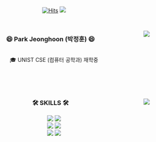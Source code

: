 <!--
**hoonably/hoonably** is a ✨ _special_ ✨ repository because its `README.md` (this file) appears on your GitHub profile.

Here are some ideas to get you started:

- 🔭 I’m currently working on ...
- 🌱 I’m currently learning ...
- 👯 I’m looking to collaborate on ...
- 🤔 I’m looking for help with ...
- 💬 Ask me about ...
- 📫 How to reach me: ...
- 😄 Pronouns: ...
- ⚡ Fun fact: ...
-->

<br>

<div align="center">

[![Hits](https://hits.seeyoufarm.com/api/count/incr/badge.svg?url=https%3A%2F%2Fgithub.com%2Fhoonably&count_bg=%2379C83D&title_bg=%23555555&icon=&icon_color=%23E7E7E7&title=hits&edge_flat=false)](https://github.com/hoonably)
<a href="https://hoonably.github.io/"><img src="https://img.shields.io/badge/-GitBlog-181717?style=flat-square&logo=GitHub&logoColor=white&"/>

<br>

<a href="https://solved.ac/profile/hoonably"><img align="right" src="http://mazassumnida.wtf/api/v2/generate_badge?boj=hoonably"></a>


  ### 😄 Park Jeonghoon (박정훈) 😄
  <br>
  🎓 UNIST CSE (컴퓨터 공학과) 재학중
<!--
  🔎 삼성 청년 SW 아카데미 (SSAFY) 6기
  🗣 Kakao Corp
-->
 

  <br><br><br>
 
</div>


<div align="center">
  <img align="right" src="https://github-readme-stats.vercel.app/api/top-langs/?username=hoonably&layout=compact&hide=javascript,css,scss&theme=dracula&langs_count=8"/>
  
### 🛠 SKILLS 🛠

<!-- https://simpleicons.org/?q=C%2B%2B 이 사이트에서 검색
https://img.shields.io/badge/ 글자 - 색코드 ?style=flat-square&logo= 로고이름 &logoColor=white
-->

<img src="https://img.shields.io/badge/C-A8B9CC?style=flat-square&logo=c&logoColor=white"> 
<img src="https://img.shields.io/badge/C++-00599C?style=flat-square&logo=cplusplus&logoColor=white"/> 
<br>
<img src="https://img.shields.io/badge/Python-ECD53F?style=flat-square&logo=Python&logoColor=white"/>
<img src="https://img.shields.io/badge/Java-FF7800?style=flat-square&logo=Java&logoColor=white"/>
<br>
<img src="https://img.shields.io/badge/MySQL-4479A1?style=flat-square&logo=MySQL&logoColor=white"/> 
<img src="https://img.shields.io/badge/MariaDB-003545?style=flat-square&logo=MariaDB&logoColor=white"/>
<br>


<!--
<img src="https://img.shields.io/badge/-Spring Boot-6DB33F?style=flat-square&logo=SpringBoot&logoColor=white"/>
<img src="https://img.shields.io/badge/-Gradle-02303A?style=flat-square&logo=Gradle"/>
<img src="https://img.shields.io/badge/-Flask-000000?style=flat-square&logo=Flask"/> 
<img src="https://img.shields.io/badge/TensorFlow-FF6F00?style=flat-square&logo=TensorFlow&logoColor=white"/>
<img src="https://img.shields.io/badge/PHP-777BB4?style=flat-square&logo=PHP&logoColor=white"/>
<img src="https://img.shields.io/badge/Laravel-FF2D20?style=flat-square&logo=Laravel&logoColor=white"/>
<img src="https://img.shields.io/badge/Firebase-FFCA28?style=flat-square&logo=Firebase&logoColor=white"/>
<img src="https://img.shields.io/badge/Amazon AWS-232F3E?style=flat-square&logo=Amazon AWS&logoColor=white"/> 
<img src="https://img.shields.io/badge/Ubuntu-E95420?style=flat-square&logo=Ubuntu&logoColor=white"/> 
<img src="https://img.shields.io/badge/Docker-2496ED?style=flat-square&logo=Docker&logoColor=white"/> 
<img src="https://img.shields.io/badge/NGINX-009639?style=flat-square&logo=NGINX&logoColor=white"/>
-->

</div>
